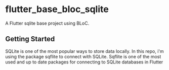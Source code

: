 # flutter_base_bloc_sqlite

A Flutter sqlite base project using BLoC.

## Getting Started

SQLite is one of the most popular ways to store data locally. In this repo, i'm using the package sqflite to connect with SQLite. Sqflite is one of the most used and up to date packages for connecting to SQLite databases in Flutter
